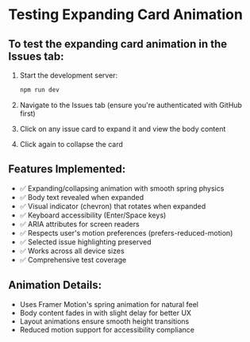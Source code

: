 # Testing Expanding Card Animation

## To test the expanding card animation in the Issues tab:

1. Start the development server:
   ```bash
   npm run dev
   ```

2. Navigate to the Issues tab (ensure you're authenticated with GitHub first)

3. Click on any issue card to expand it and view the body content

4. Click again to collapse the card

## Features Implemented:

- ✅ Expanding/collapsing animation with smooth spring physics
- ✅ Body text revealed when expanded
- ✅ Visual indicator (chevron) that rotates when expanded
- ✅ Keyboard accessibility (Enter/Space keys)
- ✅ ARIA attributes for screen readers
- ✅ Respects user's motion preferences (prefers-reduced-motion)
- ✅ Selected issue highlighting preserved
- ✅ Works across all device sizes
- ✅ Comprehensive test coverage

## Animation Details:

- Uses Framer Motion's spring animation for natural feel
- Body content fades in with slight delay for better UX
- Layout animations ensure smooth height transitions
- Reduced motion support for accessibility compliance